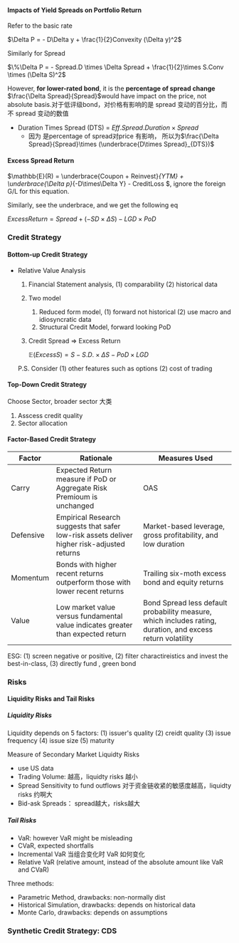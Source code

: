 #### Impacts of Yield Spreads on Portfolio Return

Refer to the basic rate

$\Delta P = - D\Delta y + \frac{1}{2}Convexity (\Delta y)^2$

Similarly for Spread

$\%\Delta P = - Spread.D \times \Delta Spread + \frac{1}{2}\times S.Conv \times (\Delta S)^2$

However, **for lower-rated bond**, it is the **percentage of spread change** $\frac{\Delta Spread}{Spread}$would have impact on the price, not absolute basis.对于低评级bond，对价格有影响的是 spread 变动的百分比，而不 spread 变动的数值 

- Duration Times Spread (DTS) = $Eff.Spread.Duration \times Spread$
    - 因为 是percentage of spread对price 有影响， 所以为$\frac{\Delta Spread}{Spread}\times (\underbrace{D\times Spread}_{DTS})$

#### Excess Spread Return

$\mathbb{E}(R) = \underbrace{Coupon + Reinvest}_{YTM} + \underbrace{\Delta p}_{-D\times\Delta Y} - CreditLoss $, ignore the foreign G/L for this equation.

Similarly, see the underbrace, and we get the following eq

$ExcessReturn = Spread + (-SD\times \Delta S) - LGD \times PoD$

### Credit Strategy

#### Bottom-up Credit Strategy

- Relative Value Analysis

    1. Financial Statement analysis, (1) comparability (2) historical data

    2. Two model

        1. Reduced form model, (1) forward not historical (2) use macro and idiosyncratic data
        2. Structural Credit Model, forward looking PoD

    3. Credit Spread => Excess Return

        $\mathbb{E}(Excess S)=S - S.D.\times \Delta S -PoD\times LGD$

    P.S. Consider (1) other features such as options (2) cost of trading

#### Top-Down Credit Strategy

Choose Sector, broader sector 大类

1. Asscess credit quality
2. Sector allocation

#### Factor-Based Credit Strategy

| Factor    | Rationale                                                    | Measures Used                                                |
| --------- | ------------------------------------------------------------ | ------------------------------------------------------------ |
| Carry     | Expected Return measure if PoD or Aggregate Risk Premioum is unchanged | OAS                                                          |
| Defensive | Empirical Research suggests that safer low-risk assets deliver higher risk-adjusted returns | Market-based leverage, gross profitability, and low duration |
| Momentum  | Bonds with higher recent returns outperform those with lower recent returns | Trailing six-moth excess bond and equity returns             |
| Value     | Low market value versus fundamental value indicates greater than expected return | Bond Spread less default probability measure, which includes rating, duration, and excess return volatility |

ESG: (1) screen negative or positive, (2) filter charactireistics and invest the best-in-class, (3) directly fund , green bond 

### Risks

#### Liquidity Risks and Tail Risks

##### Liquidity Risks

Liquidity depends on 5 factors: (1) issuer's quality (2) creidt quality (3) issue frequency (4) issue size (5) maturity

Measure of Secondary Market Liquidty Risks

- use US data
- Trading Volume: 越高，liquidty risks 越小
- Spread Sensitivity to fund outflows 对于资金链收紧的敏感度越高，liquidty risks 约啊大
- Bid-ask Spreads： spread越大，risks越大

##### Tail Risks

- VaR: however VaR might be misleading
- CVaR, expected shortfalls
- Incremental VaR 当组合变化时 VaR 如何变化
- Relative VaR (relative amount, instead of the absolute amount like VaR and CVaR)

Three methods:

- Parametric Method, drawbacks: non-normally dist
- Historical Simulation, drawbacks: depends on historical data
- Monte Carlo, drawbacks: depends on assumptions

### Synthetic Credit Strategy: CDS 